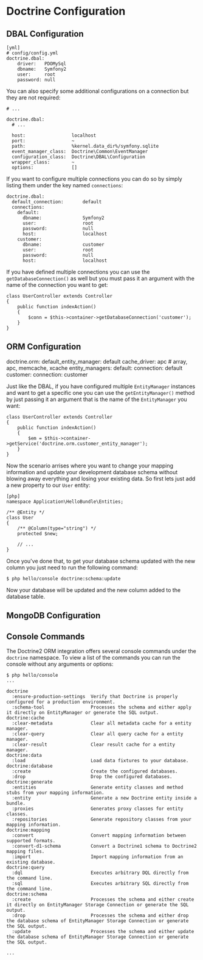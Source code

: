 Doctrine Configuration
======================

DBAL Configuration
------------------



    [yml]
    # config/config.yml
    doctrine.dbal:
        driver:   PDOMySql
        dbname:   Symfony2
        user:     root
        password: null

You can also specify some additional configurations on a connection but they
are not required:

    # ...

    doctrine.dbal:
      # ...

      host:                 localhost
      port:                 ~
      path:                 %kernel.data_dir%/symfony.sqlite
      event_manager_class:  Doctrine\Common\EventManager
      configuration_class:  Doctrine\DBAL\Configuration
      wrapper_class:        ~
      options:              []

If you want to configure multiple connections you can do so by simply listing them under
the key named `connections`:

    doctrine.dbal:
      default_connection:       default
      connections:
        default:
          dbname:               Symfony2
          user:                 root
          password:             null
          host:                 localhost
        customer:
          dbname:               customer
          user:                 root
          password:             null
          host:                 localhost

If you have defined multiple connections you can use the `getDatabaseConnection()` as well
but you must pass it an argument with the name of the connection you want to get:

    class UserController extends Controller
    {
        public function indexAction()
        {
            $conn = $this->container->getDatabaseConnection('customer');
        }
    }

ORM Configuration
-----------------

doctrine.orm:
  default_entity_manager:   default
  cache_driver:             apc           # array, apc, memcache, xcache
  entity_managers:
    default:
      connection:           default
    customer:
      connection:           customer

Just like the DBAL, if you have configured multiple `EntityManager` instances and want to
get a specific one you can use the `getEntityManager()` method by just passing it an argument
that is the name of the `EntityManager` you want:

    class UserController extends Controller
    {
        public function indexAction()
        {
            $em = $this->container->getService('doctrine.orm.customer_entity_manager');
        }
    }

Now the scenario arrises where you want to change your mapping information and
update your development database schema without blowing away everything and
losing your existing data. So first lets just add a new property to our `User`
entity:

    [php]
    namespace Application\HelloBundle\Entities;

    /** @Entity */
    class User
    {
        /** @Column(type="string") */
        protected $new;

        // ...
    }

Once you've done that, to get your database schema updated with the new column
you just need to run the following command:

    $ php hello/console doctrine:schema:update

Now your database will be updated and the new column added to the database
table.

MongoDB Configuration
---------------------



Console Commands
----------------

The Doctrine2 ORM integration offers several console commands under the `doctrine`
namespace. To view a list of the commands you can run the console without any arguments
or options:

    $ php hello/console
    ...

    doctrine
      :ensure-production-settings  Verify that Doctrine is properly configured for a production environment.
      :schema-tool                 Processes the schema and either apply it directly on EntityManager or generate the SQL output.
    doctrine:cache
      :clear-metadata              Clear all metadata cache for a entity manager.
      :clear-query                 Clear all query cache for a entity manager.
      :clear-result                Clear result cache for a entity manager.
    doctrine:data
      :load                        Load data fixtures to your database.
    doctrine:database
      :create                      Create the configured databases.
      :drop                        Drop the configured databases.
    doctrine:generate
      :entities                    Generate entity classes and method stubs from your mapping information.
      :entity                      Generate a new Doctrine entity inside a bundle.
      :proxies                     Generates proxy classes for entity classes.
      :repositories                Generate repository classes from your mapping information.
    doctrine:mapping
      :convert                     Convert mapping information between supported formats.
      :convert-d1-schema           Convert a Doctrine1 schema to Doctrine2 mapping files.
      :import                      Import mapping information from an existing database.
    doctrine:query
      :dql                         Executes arbitrary DQL directly from the command line.
      :sql                         Executes arbitrary SQL directly from the command line.
    doctrine:schema
      :create                      Processes the schema and either create it directly on EntityManager Storage Connection or generate the SQL output.
      :drop                        Processes the schema and either drop the database schema of EntityManager Storage Connection or generate the SQL output.
      :update                      Processes the schema and either update the database schema of EntityManager Storage Connection or generate the SQL output.

    ...
